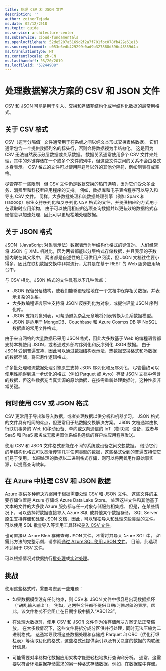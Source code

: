 ```yaml
---
title: 处理 CSV 和 JSON 文件
description: ''
author: zoinerTejada
ms.date: 02/12/2018
ms.topic: guide
ms.service: architecture-center
ms.subservice: cloud-fundamentals
ms.openlocfilehash: 52de5207a5169d2f2a7f701fbc078fb422e61e13
ms.sourcegitcommit: c053e6edb429299a0ad9b327888d596c48859d4a
ms.translationtype: HT
ms.contentlocale: zh-CN
ms.lasthandoff: 03/20/2019
ms.locfileid: "58244908"
---
```

# <a name="working-with-csv-and-json-files-for-data-solutions"></a>处理数据解决方案的 CSV 和 JSON 文件

CSV 和 JSON 可能是用于引入、交换和存储非结构化或半结构化数据的最常用格式。

## <a name="about-csv-format"></a>关于 CSV 格式

CSV（逗号分隔值）文件通常用于在系统之间以纯文本形式交换表格数据。 它们通常包含一个提供数据列名的标头行，否则会将数据视为半结构化。 这是因为 CSV 无法自然表示分层数据或关系数据。 数据关系通常使用多个 CSV 文件来处理，其中的外键存储在一个或多个文件的列中，但这些文件之间的关系不会由格式本身表示。 CSV 格式的文件可以使用除逗号以外的其他分隔符，例如制表符或空格。

尽管存在一些限制，但 CSV 文件仍是数据交换的热门选项，因为它们受众多业务、消费型和科技型应用程序的支持。 例如，数据库和电子表格程序可以导入和导出 CSV 文件。 同样，大多数批处理和流数据处理引擎（例如 Spark 和 Hadoop）原生支持序列化和反序列化 CSV 格式的文件，并提供相应的方式用于在读取时应用架构。 由于可以使用相应的选项查询数据并以更有效的数据格式存储信息以加速处理，因此可以更轻松地处理数据。

## <a name="about-json-format"></a>关于 JSON 格式

JSON（JavaScript 对象表示法）数据表示为半结构化格式的键值对。 人们经常将 JSON 与 XML 相对比，因为两者都能以分层格式存储数据，并且表示的子数据内联在其父级中。 两者都是自述性的且可供用户阅读，但 JSON 文档往往要小得多，因此在联机数据交换中非常流行，尤其是在基于 REST 的 Web 服务应用场合中。

与 CSV 相比，JSON 格式的文件具有以下几种优点：

- JSON 保留分层结构，使我们能够更轻松地在一个文档中保存相关数据，并表示复杂的关系。
- 大多数编程语言原生支持将 JSON 反序列化为对象，或提供轻量 JSON 序列化库。
- JSON 支持对象列表，可帮助避免杂乱无章地将列表转换为关系数据模型。
- JSON 是适用于 MongoDB、Couchbase 和 Azure Cosmos DB 等 NoSQL 数据库的常用文件格式。

由于来自网络的大量数据已采用 JSON 格式，因此大多数基于 Web 的编程语言都支持本机使用 JSON，或者通过外部库序列化和反序列化 JSON 数据。 由于 JSON 受到普遍支持，因此可以通过数据结构表示法、热数据交换格式和冷数据的数据存储，将它用作逻辑格式。

许多批处理和流数据处理引擎原生支持 JSON 序列化和反序列化。 尽管最终可以使用性能得到进一步优化的格式（例如 Parquet 或 Avro）存储 JSON 文档中包含的数据，但这些数据充当真实源的原始数据，在按需重新处理数据时，这种性质非常关键。

## <a name="when-to-use-csv-or-json-formats"></a>何时使用 CSV 或 JSON 格式

CSV 更常用于导出和导入数据，或者处理数据以供分析和机器学习。 JSON 格式的文件具有相同的优点，但更常用于热数据交换解决方案。 JSON 文档通常由执行联机事务的 Web 和移动设备、单向或双向通信的 IoT（物联网）设备，或者与 SaaS 和 PaaS 服务或无服务器体系结构通信的客户端应用程序发送。

使用 CSV 和 JSON 文件格式都能在不同的系统或设备之间交换数据。 借助它们的半结构化格式可以灵活传输几乎任何类型的数据，这些格式受到的普遍支持使它们易于使用。 如果处理的数据以二进制格式存储，则可以将两者用作原始事实源，以提高查询效率。

## <a name="working-with-csv-and-json-data-in-azure"></a>在 Azure 中处理 CSV 和 JSON 数据

Azure 提供多种解决方案用于根据需要处理 CSV 和 JSON 文件。 这些文件的主要存储位置是 Azure 存储或 Azure Data Lake Store。 处理这些文件和其他基于文本的文件的大多数 Azure 服务都与任一对象存储服务相集成。 但是，在某些情况下，可以选择将数据直接导入 Azure SQL 或其他某个数据存储。 SQL Server 原生支持存储和处理 JSON 文档，因此，可以轻松[导入和处理这些类型的文件](/sql/relational-databases/json/import-json-documents-into-sql-server)。 可以使用 SQL 批量导入等实用工具轻松[导入 CSV 文件](/sql/relational-databases/json/import-json-documents-into-sql-server)。

也可直接从 Azure Blob 存储查询 JSON 文件，不需将其导入 Azure SQL 中。 如需此方法的完整示例，请参阅[通过 Azure SQL 使用 JSON 文件](https://medium.com/@mauridb/work-with-json-files-with-azure-sql-8946f066ddd4)。 目前，此选项不适用于 CSV 文件。

可以根据情况对数据执行[批处理](../big-data/batch-processing.md)或[实时处理](../big-data/real-time-processing.md)。

## <a name="challenges"></a>挑战

使用这些格式时，需要考虑到一些难题：

- 如果数据模型没有任何约束，则 CSV 和 JSON 文件中很容易出现数据损坏（“胡乱输入输出”）。 例如，这两种文件都不提供日期/时间对象的表示，因此，该文件格式不会阻止在日期字段中插入“ABC123”。

- 在处理大数据时，使用 CSV 和 JSON 文件作为冷存储解决方案无法正常缩放。 在大多数情况下，这些文件将拆分成分区供并行处理，同时无法压缩为二进制格式。 这通常导致将这些数据处理和存储成 Parquet 和 ORC（优化行纵栏表）等读取优化的格式，这些格式还提供索引以及有关包含的数据的内联统计信息。

- 可能需要对半结构化数据应用架构才能更轻松地执行查询和分析。 通常，这需要以符合环境数据存储需求的另一种格式存储数据，例如，在数据库中存储。
